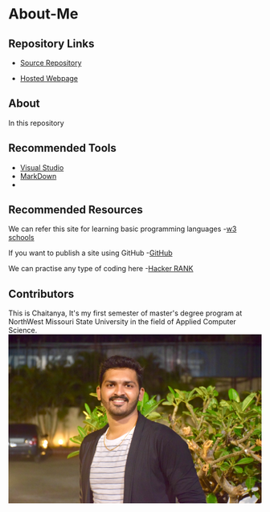 # About-Me
## Repository Links

- [Source Repository](https://github.com/chaitanyapopuri/About-Me)

- [Hosted Webpage](https://github.com/chaitanyapopuri/About-Me)

## About
  In this repository 
## Recommended Tools
- [Visual Studio](https://code.visualstudio.com/)
- [MarkDown](https://www.markdownguide.org/basic-syntax)
- []()

## Recommended Resources
We can refer this site for learning basic programming languages
-[w3 schools](https://www.w3schools.com/) 

If you want to publish a site using GitHub
-[GitHub](https://github.com/)

We can practise any type of coding here
-[Hacker RANK](https://www.hackerrank.com/)

## Contributors
This is Chaitanya, It's my first semester of master's degree program at NorthWest Missouri State University in the field of Applied 
Computer Science. <br>
![My Fav Pic](IMG_5413.jpg)
